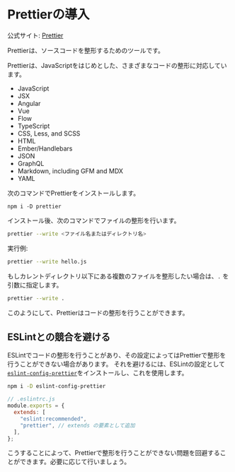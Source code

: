 # Prettierの導入

公式サイト: [Prettier](https://prettier.io/)

Prettierは、ソースコードを整形するためのツールです。

Prettierは、JavaScriptをはじめとした、さまざまなコードの整形に対応しています。

- JavaScript
- JSX
- Angular
- Vue
- Flow
- TypeScript
- CSS, Less, and SCSS
- HTML
- Ember/Handlebars
- JSON
- GraphQL
- Markdown, including GFM and MDX
- YAML

次のコマンドでPrettierをインストールします。

```
npm i -D prettier
```

インストール後、次のコマンドでファイルの整形を行います。

```bash
prettier --write <ファイル名またはディレクトリ名>
```

実行例:

```bash
prettier --write hello.js
```

もしカレントディレクトリ以下にある複数のファイルを整形したい場合は、`.` を引数に指定します。

```bash
prettier --write .
```

このようにして、Prettierはコードの整形を行うことができます。

## ESLintとの競合を避ける

ESLintでコードの整形を行うことがあり、その設定によってはPrettierで整形を行うことができない場合があります。
それを避けるには、ESLintの設定として[`eslint-config-prettier`](https://github.com/prettier/eslint-config-prettier#readme)をインストールし、これを使用します。

```bash
npm i -D eslint-config-prettier
```

```js
// .eslintrc.js
module.exports = {
  extends: [
    "eslint:recommended",
    "prettier", // extends の要素として追加
  ],
};
```

こうすることによって、Prettierで整形を行うことができない問題を回避することができます。必要に応じて行いましょう。
